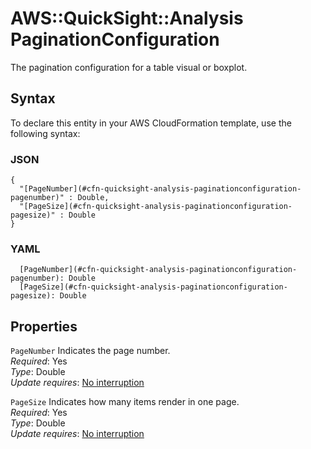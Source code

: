 # AWS::QuickSight::Analysis PaginationConfiguration<a name="aws-properties-quicksight-analysis-paginationconfiguration"></a>

The pagination configuration for a table visual or boxplot\.

## Syntax<a name="aws-properties-quicksight-analysis-paginationconfiguration-syntax"></a>

To declare this entity in your AWS CloudFormation template, use the following syntax:

### JSON<a name="aws-properties-quicksight-analysis-paginationconfiguration-syntax.json"></a>

```
{
  "[PageNumber](#cfn-quicksight-analysis-paginationconfiguration-pagenumber)" : Double,
  "[PageSize](#cfn-quicksight-analysis-paginationconfiguration-pagesize)" : Double
}
```

### YAML<a name="aws-properties-quicksight-analysis-paginationconfiguration-syntax.yaml"></a>

```
  [PageNumber](#cfn-quicksight-analysis-paginationconfiguration-pagenumber): Double
  [PageSize](#cfn-quicksight-analysis-paginationconfiguration-pagesize): Double
```

## Properties<a name="aws-properties-quicksight-analysis-paginationconfiguration-properties"></a>

`PageNumber` <a name="cfn-quicksight-analysis-paginationconfiguration-pagenumber"></a>
Indicates the page number\.  
_Required_: Yes  
_Type_: Double  
_Update requires_: [No interruption](https://docs.aws.amazon.com/AWSCloudFormation/latest/UserGuide/using-cfn-updating-stacks-update-behaviors.html#update-no-interrupt)

`PageSize` <a name="cfn-quicksight-analysis-paginationconfiguration-pagesize"></a>
Indicates how many items render in one page\.  
_Required_: Yes  
_Type_: Double  
_Update requires_: [No interruption](https://docs.aws.amazon.com/AWSCloudFormation/latest/UserGuide/using-cfn-updating-stacks-update-behaviors.html#update-no-interrupt)
